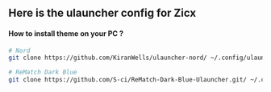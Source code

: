 ## Here is the ulauncher config for Zicx

#### How to install theme on your PC ?

```bash
# Nord
git clone https://github.com/KiranWells/ulauncher-nord/ ~/.config/ulauncher/user-themes/nord

# ReMatch Dark Blue
git clone https://github.com/S-ci/ReMatch-Dark-Blue-Ulauncher.git/ ~/.config/ulauncher/user-themes/ReMatch-Dark-Blue
```
